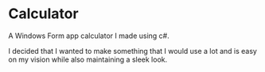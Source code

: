 # Calculator

A Windows Form app calculator I made using c#.

I decided that I wanted to make something that I would use a lot and is easy on my vision while also maintaining a sleek look.
